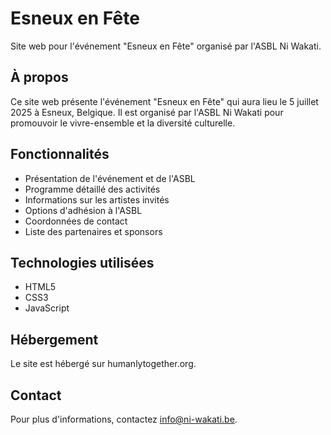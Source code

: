 # Esneux en Fête

Site web pour l'événement "Esneux en Fête" organisé par l'ASBL Ni Wakati.

## À propos

Ce site web présente l'événement "Esneux en Fête" qui aura lieu le 5 juillet 2025 à Esneux, Belgique. Il est organisé par l'ASBL Ni Wakati pour promouvoir le vivre-ensemble et la diversité culturelle.

## Fonctionnalités

- Présentation de l'événement et de l'ASBL
- Programme détaillé des activités
- Informations sur les artistes invités
- Options d'adhésion à l'ASBL
- Coordonnées de contact
- Liste des partenaires et sponsors

## Technologies utilisées

- HTML5
- CSS3
- JavaScript

## Hébergement

Le site est hébergé sur humanlytogether.org.

## Contact

Pour plus d'informations, contactez info@ni-wakati.be.
